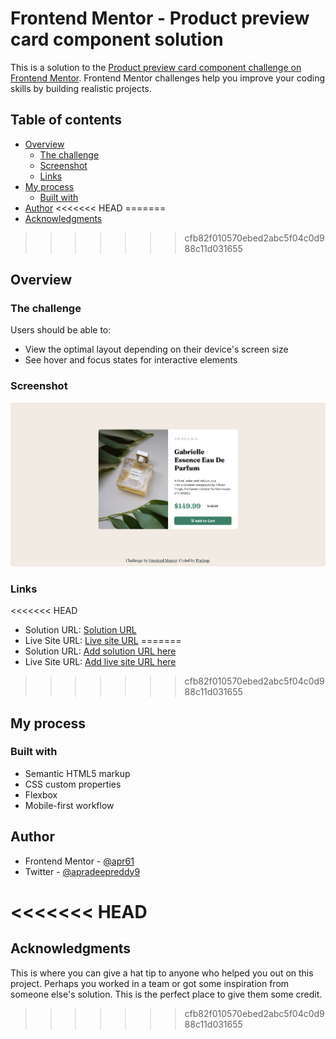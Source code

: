 # Frontend Mentor - Product preview card component solution

This is a solution to the [Product preview card component challenge on Frontend Mentor](https://www.frontendmentor.io/challenges/product-preview-card-component-GO7UmttRfa). Frontend Mentor challenges help you improve your coding skills by building realistic projects. 

## Table of contents

- [Overview](#overview)
  - [The challenge](#the-challenge)
  - [Screenshot](#screenshot)
  - [Links](#links)
- [My process](#my-process)
  - [Built with](#built-with)
- [Author](#author)
<<<<<<< HEAD
=======
- [Acknowledgments](#acknowledgments)
>>>>>>> cfb82f010570ebed2abc5f04c0d988c11d031655


## Overview

### The challenge

Users should be able to:

- View the optimal layout depending on their device's screen size
- See hover and focus states for interactive elements

### Screenshot

![](./screenshot.png)

### Links

<<<<<<< HEAD
- Solution URL: [Solution URL](https://github.com/apr61/apr61.github.io/tree/main/product-preview-card-component-main/)
- Live Site URL: [Live site URL](https://apr61.github.io/product-preview-card-component-main/)
=======
- Solution URL: [Add solution URL here](https://github.com/apr61/apr61.github.io/tree/main/product-preview-card-component-main/)
- Live Site URL: [Add live site URL here](https://apr61.github.io/product-preview-card-component-main/)
>>>>>>> cfb82f010570ebed2abc5f04c0d988c11d031655

## My process

### Built with

- Semantic HTML5 markup
- CSS custom properties
- Flexbox
- Mobile-first workflow

## Author

- Frontend Mentor - [@apr61](https://www.frontendmentor.io/profile/apr61)
- Twitter - [@apradeepreddy9](https://www.twitter.com/apradeepreddy9)


<<<<<<< HEAD
=======
## Acknowledgments

This is where you can give a hat tip to anyone who helped you out on this project. Perhaps you worked in a team or got some inspiration from someone else's solution. This is the perfect place to give them some credit.

>>>>>>> cfb82f010570ebed2abc5f04c0d988c11d031655
